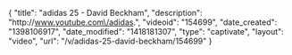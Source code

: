 {
    "title": "adidas 25 - David Beckham",
    "description": "http:\/\/www.youtube.com\/adidas.",
    "videoid": "154699",
    "date_created": "1398106917",
    "date_modified": "1418181307",
    "type": "captivate",
    "layout": "video",
    "url": "\/v\/adidas-25-david-beckham\/154699"
}